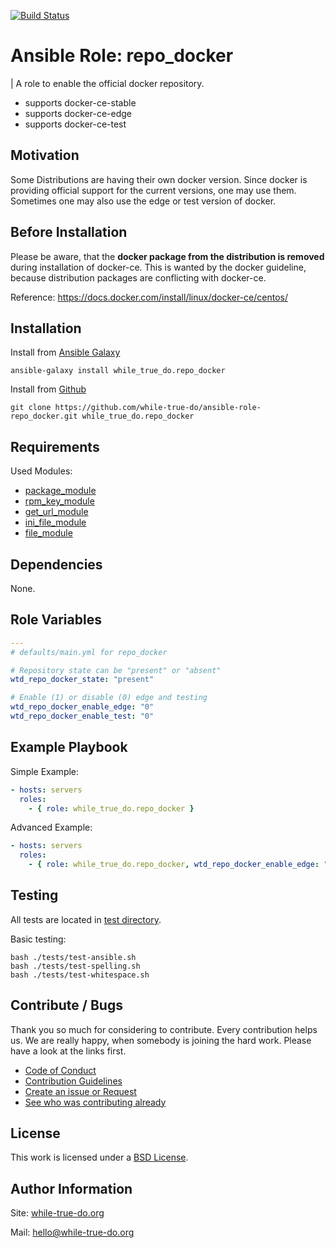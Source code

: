 [![Build Status](https://travis-ci.org/while-true-do/ansible-role-repo_docker.svg?branch=master)](https://travis-ci.org/while-true-do/ansible-role-repo_docker)

# Ansible Role: repo_docker
| A role to enable the official docker repository.

- supports docker-ce-stable
- supports docker-ce-edge
- supports docker-ce-test

## Motivation

Some Distributions are having their own docker version. Since docker is providing official support for the current versions, one may use them. Sometimes one may also use the edge or test version of docker.

## Before Installation

Please be aware, that the **docker package from the distribution is removed** during installation of docker-ce.
This is wanted by the docker guideline, because distribution packages are conflicting with docker-ce.

Reference: https://docs.docker.com/install/linux/docker-ce/centos/

## Installation

Install from [Ansible Galaxy](https://galaxy.ansible.com/while_true_do/repo_docker)

```
ansible-galaxy install while_true_do.repo_docker
```

Install from [Github](https://github.com/while-true-do/ansible-role-repo_docker)

```
git clone https://github.com/while-true-do/ansible-role-repo_docker.git while_true_do.repo_docker
```

## Requirements

Used Modules:

- [package_module](https://docs.ansible.com/ansible/latest/modules/package_module.html)
- [rpm_key_module](https://docs.ansible.com/ansible/latest/modules/rpm_key_module.html)
- [get_url_module](https://docs.ansible.com/ansible/latest/modules/get_url_module.html)
- [ini_file_module](https://docs.ansible.com/ansible/latest/modules/ini_file_module.html)
- [file_module](https://docs.ansible.com/ansible/latest/modules/file_module.html)

## Dependencies

None.

## Role Variables

```yaml
---
# defaults/main.yml for repo_docker

# Repository state can be "present" or "absent"
wtd_repo_docker_state: "present"

# Enable (1) or disable (0) edge and testing
wtd_repo_docker_enable_edge: "0"
wtd_repo_docker_enable_test: "0"
```

## Example Playbook

Simple Example:

```yaml
- hosts: servers
  roles:
    - { role: while_true_do.repo_docker }
```

Advanced Example:

```yaml
- hosts: servers
  roles:
    - { role: while_true_do.repo_docker, wtd_repo_docker_enable_edge: "1" }
```

## Testing

All tests are located in [test directory](./tests/).

Basic testing:

```
bash ./tests/test-ansible.sh
bash ./tests/test-spelling.sh
bash ./tests/test-whitespace.sh
```

## Contribute / Bugs

Thank you so much for considering to contribute. Every contribution helps us.
We are really happy, when somebody is joining the hard work. Please have a look
at the links first.

-   [Code of Conduct](./docs/CODE_OF_CONDUCT.md)
-   [Contribution Guidelines](./docs/CONTRIBUTING.md)
-   [Create an issue or Request](https://github.com/while-true-do/ansible-role-repo_docker/issues)
-   [See who was contributing already](https://github.com/while-true-do/ansible-role-repo_docker/graphs/contributors)

## License

This work is licensed under a [BSD License](https://opensource.org/licenses/BSD-3-Clause).

## Author Information

Site: [while-true-do.org](https://while-true-do.org)

Mail: [hello@while-true-do.org](mailto:hello@while-true-do.org)
